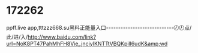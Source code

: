 # 172262
ppff.live app,tttzzz668.su黑料正能量入口----------------------------🕗🕗点/此/进/入/http://www.baidu.com/link?url=NoK8PT47PahMhFH8Vie_jnciyIKNTTtVBQKpill6udK&amp;wd
